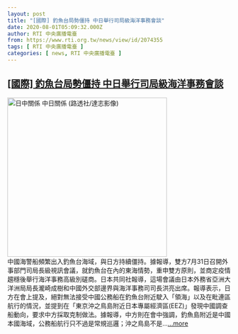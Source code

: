```yaml
---
layout: post
title: "[國際] 釣魚台局勢僵持 中日舉行司局級海洋事務會談"
date: 2020-08-01T05:09:32.000Z
author: RTI 中央廣播電臺
from: https://www.rti.org.tw/news/view/id/2074355
tags: [ RTI 中央廣播電臺 ]
categories: [ news, RTI 中央廣播電臺 ]
---
```

<!--1596258572000-->
[[國際] 釣魚台局勢僵持 中日舉行司局級海洋事務會談](https://www.rti.org.tw/news/view/id/2074355)
------

<div>
<img src="https://static.rti.org.tw/assets/thumbnails/2019/12/19/f7a74ee52ce98c37bbe82f328210c671.jpg" width="360" alt="日中關係 中日關係 (路透社/達志影像)" title="日中關係 中日關係 (路透社/達志影像)"><br>中國海警船頻繁出入釣魚台海域，與日方持續僵持。據報導，雙方7月31日召開外事部門司局長級視訊會議，就釣魚台在內的東海情勢，重申雙方原則，並商定疫情趨穩後舉行海洋事務高級別磋商。日本共同社報導，這場會議由日本外務省亞洲大洋洲局局長瀧崎成樹和中國外交部邊界與海洋事務司司長洪亮出席。報導表示，日方在會上提及，絕對無法接受中國公務船在釣魚台附近駛入「領海」以及在毗連區航行的情況，並提到在「東京沖之鳥島附近日本專屬經濟區(EEZ)」發現中國調查船動向，要求中方採取克制做法。據報導，中方則在會中強調，釣魚島附近是中國本國海域，公務船航行只不過是常規巡邏；沖之鳥島不是...<a target="_blank" href="https://www.rti.org.tw/news/view/id/2074355">...more</a>
</div>
